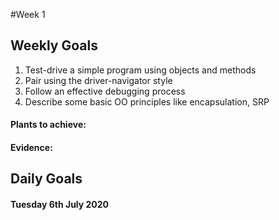 #Week 1

## Weekly Goals
1. Test-drive a simple program using objects and methods
2. Pair using the driver-navigator style
3. Follow an effective debugging process
4. Describe some basic OO principles like encapsulation, SRP

#### Plants to achieve:



#### Evidence:



## Daily Goals

#### Tuesday 6th July 2020